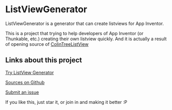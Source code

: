 # ListViewGenerator

ListViewGenerator is a generator that can create listviews for App Inventor.

This is a project that trying to help developers of App Inventor (or Thunkable, etc.) creating their own listview quickly. And it is actually a result of opening source of [ColinTreeListView](https://github.com/OpenSourceAIX/ColinTreeListView)

## Links about this project

[Try ListView Generator](https://colintree.github.io/ListViewGenerator/generator.html)

[Sources on Github](https://github.com/ColinTree/ListViewGenerator)

[Submit an issue](https://github.com/ColinTree/ListViewGenerator/issues)

If you like this, just star it, or join in and making it better :P
